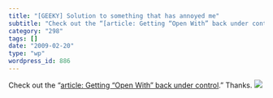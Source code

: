 ```yaml
---
title: "[GEEKY] Solution to something that has annoyed me"
subtitle: "Check out the “[article: Getting “Open With” back under control](http://blog.pastie.org/2009/01/gett..."
category: "298"
tags: []
date: "2009-02-20"
type: "wp"
wordpress_id: 886
---
```

Check out the “[article: Getting “Open With” back under control](http://blog.pastie.org/2009/01/getting-open-with-back-under-control.html).” Thanks.
![](https://i0.wp.com/img.zemanta.com/pixy.gif?w=584)